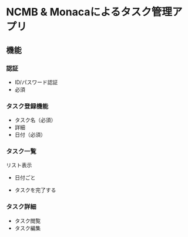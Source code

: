 # NCMB & Monacaによるタスク管理アプリ

## 機能

### 認証

- ID/パスワード認証
- 必須

### タスク登録機能

- タスク名（必須）
- 詳細
- 日付（必須）

### タスク一覧

リスト表示
- 日付ごと

- タスクを完了する

### タスク詳細

- タスク閲覧
- タスク編集


